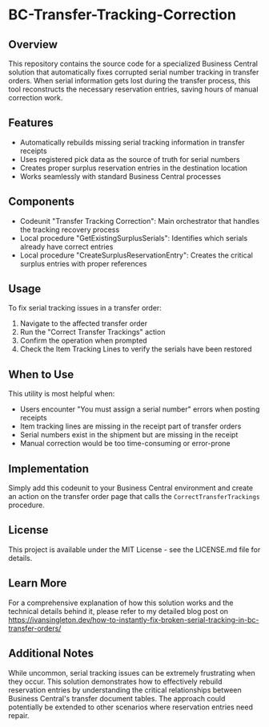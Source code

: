 # BC-Transfer-Tracking-Correction

## Overview
This repository contains the source code for a specialized Business Central solution that automatically fixes corrupted serial number tracking in transfer orders. When serial information gets lost during the transfer process, this tool reconstructs the necessary reservation entries, saving hours of manual correction work.

## Features
- Automatically rebuilds missing serial tracking information in transfer receipts
- Uses registered pick data as the source of truth for serial numbers
- Creates proper surplus reservation entries in the destination location
- Works seamlessly with standard Business Central processes

## Components
- Codeunit "Transfer Tracking Correction": Main orchestrator that handles the tracking recovery process
- Local procedure "GetExistingSurplusSerials": Identifies which serials already have correct entries
- Local procedure "CreateSurplusReservationEntry": Creates the critical surplus entries with proper references

## Usage
To fix serial tracking issues in a transfer order:
1. Navigate to the affected transfer order
2. Run the "Correct Transfer Trackings" action
3. Confirm the operation when prompted
4. Check the Item Tracking Lines to verify the serials have been restored

## When to Use
This utility is most helpful when:
- Users encounter "You must assign a serial number" errors when posting receipts
- Item tracking lines are missing in the receipt part of transfer orders
- Serial numbers exist in the shipment but are missing in the receipt
- Manual correction would be too time-consuming or error-prone

## Implementation
Simply add this codeunit to your Business Central environment and create an action on the transfer order page that calls the `CorrectTransferTrackings` procedure.

## License
This project is available under the MIT License - see the LICENSE.md file for details.

## Learn More
For a comprehensive explanation of how this solution works and the technical details behind it, please refer to my detailed blog post on https://ivansingleton.dev/how-to-instantly-fix-broken-serial-tracking-in-bc-transfer-orders/

## Additional Notes
While uncommon, serial tracking issues can be extremely frustrating when they occur. This solution demonstrates how to effectively rebuild reservation entries by understanding the critical relationships between Business Central's transfer document tables. The approach could potentially be extended to other scenarios where reservation entries need repair.
